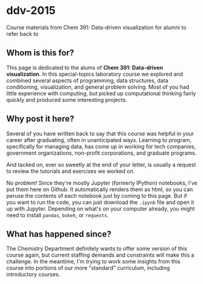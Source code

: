 # ddv-2015
Course materials from Chem 391: Data-driven visualization for alumni to refer back to

## Whom is this for?

This page is dedicated to the alums of **Chem 391: Data-driven visualization**. 
In this special-topics laboratory course we explored and combined several aspects of programming, data structures, data conditioning, visualization, and general problem solving. 
Most of you had little experience with computing, but picked up computational thinking fairly quickly and produced some interesting projects.

## Why post it here?

Several of you have written back to say that this course was helpful in your career after graduating, often in unanticipated ways.
Learning to program, specifically for managing data, has come up in working for tech companies, government organizations, non-profit corporations, and graduate programs. 

And tacked on, ever so sweetly at the end of your letter, is usually a request to review the tutorials and exercises we worked on. 

No problem! Since they're mostly Jupyter (formerly IPython) notebooks, I've put them here on Github. It automatically renders them as html, so you can peruse the contents of each notebook just by coming to this page. But if you want to run the code, you can just download the `.ipynb` file and open it up with Jupyter. Depending on what's on your computer already, you might need to install `pandas`, `bokeh`, or `requests`.

## What has happened since?

The Chemistry Department definitely wants to offer some version of this course again, but current staffing demands and constraints will make this a challenge. In the meantime, I'm trying to work some insights from this course into portions of our more "standard" curriculum, including introductory courses.
